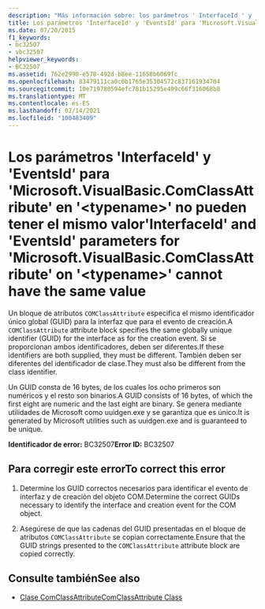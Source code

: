```yaml
---
description: "Más información sobre: los parámetros ' InterfaceId ' y ' EventsId ' para ' Microsoft. VisualBasic. ComClassAttribute ' en ' <typename> ' no pueden tener el mismo valor"
title: Los parámetros 'InterfaceId' y 'EventsId' para 'Microsoft.VisualBasic.ComClassAttribute' en '<typename>' no pueden tener el mismo valor
ms.date: 07/20/2015
f1_keywords:
- bc32507
- vbc32507
helpviewer_keywords:
- BC32507
ms.assetid: 762e2990-e578-492d-b8ee-11658b6069fc
ms.openlocfilehash: 83479111ca0c0b1765e35304572c837161934704
ms.sourcegitcommit: 10e719780594efc781b15295e499c66f316068b8
ms.translationtype: MT
ms.contentlocale: es-ES
ms.lasthandoff: 02/14/2021
ms.locfileid: "100483409"
---
```

# <a name="interfaceid-and-eventsid-parameters-for-microsoftvisualbasiccomclassattribute-on-typename-cannot-have-the-same-value"></a><span data-ttu-id="2c14a-103">Los parámetros 'InterfaceId' y 'EventsId' para 'Microsoft.VisualBasic.ComClassAttribute' en '\<typename>' no pueden tener el mismo valor</span><span class="sxs-lookup"><span data-stu-id="2c14a-103">'InterfaceId' and 'EventsId' parameters for 'Microsoft.VisualBasic.ComClassAttribute' on '\<typename>' cannot have the same value</span></span>

<span data-ttu-id="2c14a-104">Un bloque de atributos `COMClassAttribute` especifica el mismo identificador único global (GUID) para la interfaz que para el evento de creación.</span><span class="sxs-lookup"><span data-stu-id="2c14a-104">A `COMClassAttribute` attribute block specifies the same globally unique identifier (GUID) for the interface as for the creation event.</span></span> <span data-ttu-id="2c14a-105">Si se proporcionan ambos identificadores, deben ser diferentes.</span><span class="sxs-lookup"><span data-stu-id="2c14a-105">If these identifiers are both supplied, they must be different.</span></span> <span data-ttu-id="2c14a-106">También deben ser diferentes del identificador de clase.</span><span class="sxs-lookup"><span data-stu-id="2c14a-106">They must also be different from the class identifier.</span></span>  
  
 <span data-ttu-id="2c14a-107">Un GUID consta de 16 bytes, de los cuales los ocho primeros son numéricos y el resto son binarios.</span><span class="sxs-lookup"><span data-stu-id="2c14a-107">A GUID consists of 16 bytes, of which the first eight are numeric and the last eight are binary.</span></span> <span data-ttu-id="2c14a-108">Se genera mediante utilidades de Microsoft como uuidgen.exe y se garantiza que es único.</span><span class="sxs-lookup"><span data-stu-id="2c14a-108">It is generated by Microsoft utilities such as uuidgen.exe and is guaranteed to be unique.</span></span>  
  
 <span data-ttu-id="2c14a-109">**Identificador de error:** BC32507</span><span class="sxs-lookup"><span data-stu-id="2c14a-109">**Error ID:** BC32507</span></span>  
  
## <a name="to-correct-this-error"></a><span data-ttu-id="2c14a-110">Para corregir este error</span><span class="sxs-lookup"><span data-stu-id="2c14a-110">To correct this error</span></span>  
  
1. <span data-ttu-id="2c14a-111">Determine los GUID correctos necesarios para identificar el evento de interfaz y de creación del objeto COM.</span><span class="sxs-lookup"><span data-stu-id="2c14a-111">Determine the correct GUIDs necessary to identify the interface and creation event for the COM object.</span></span>  
  
2. <span data-ttu-id="2c14a-112">Asegúrese de que las cadenas del GUID presentadas en el bloque de atributos `COMClassAttribute` se copian correctamente.</span><span class="sxs-lookup"><span data-stu-id="2c14a-112">Ensure that the GUID strings presented to the `COMClassAttribute` attribute block are copied correctly.</span></span>  
  
## <a name="see-also"></a><span data-ttu-id="2c14a-113">Consulte también</span><span class="sxs-lookup"><span data-stu-id="2c14a-113">See also</span></span>

- [<span data-ttu-id="2c14a-114">Clase ComClassAttribute</span><span class="sxs-lookup"><span data-stu-id="2c14a-114">ComClassAttribute Class</span></span>](xref:Microsoft.VisualBasic.ComClassAttribute)
